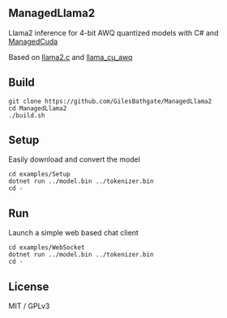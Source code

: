 ## ManagedLlama2

Llama2 inference for 4-bit AWQ quantized models with C# and [ManagedCuda](https://github.com/kunzmi/managedCuda)

Based on [llama2.c](https://github.com/karpathy/llama2.c) and [llama_cu_awq](https://github.com/ankan-ban/llama_cu_awq)

## Build

```
git clone https://github.com/GilesBathgate/ManagedLlama2
cd ManagedLlama2
./build.sh
```

## Setup

Easily download and convert the model

```
cd examples/Setup
dotnet run ../model.bin ../tokenizer.bin
cd -
```

## Run

Launch a simple web based chat client

```
cd examples/WebSocket
dotnet run ../model.bin ../tokenizer.bin
cd -
```

## License

MIT / GPLv3